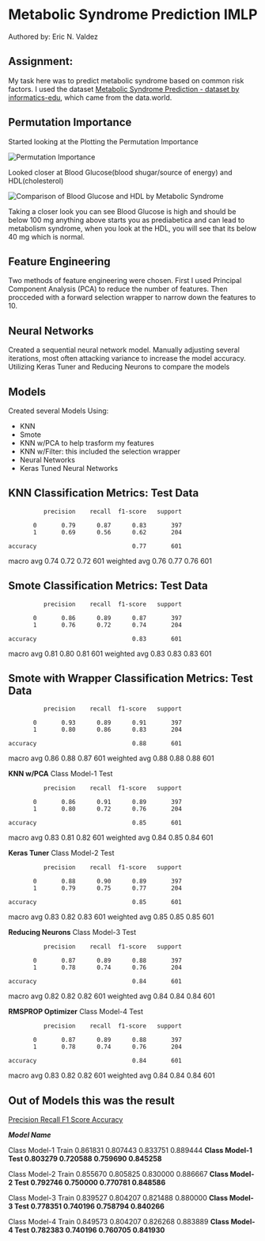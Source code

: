 # Metabolic Syndrome Prediction IMLP
Authored by: Eric N. Valdez
 
## Assignment:
My task here was to predict metabolic syndrome based on common risk factors. I used the dataset [Metabolic Syndrome Prediction - dataset by informatics-edu](https://data.world/informatics-edu/metabolic-syndrome-prediction), which came from the data.world.

## Permutation Importance

Started looking at the Plotting the Permutation Importance

![Permutation Importance](https://github.com/VALDE021/Metabolic-Syndrome-Prediction-IMLP/assets/134979886/5ad851d3-ffb6-4ff8-8112-e227cc6599b8)


Looked closer at Blood Glucose(blood shugar/source of energy) and HDL(cholesterol)

![Comparison of Blood Glucose and HDL by Metabolic Syndrome](https://github.com/VALDE021/Metabolic-Syndrome-Prediction-IMLP/assets/134979886/869c0215-807c-46ed-80c7-c18aa4f26807)

Taking a closer look you can see Blood Glucose is high and should be below 100 mg anything above starts you as prediabetica and can lead to metabolism syndrome, when you look at the HDL, you will see that its below 40 mg which is normal.

## Feature Engineering

Two methods of feature engineering were chosen. First I used Principal Component Analysis (PCA) to reduce the number of features. Then procceded with a forward selection wrapper to narrow down the features to 10.

## Neural Networks 

Created a sequential neural network model. Manually adjusting several iterations, most often attacking variance to increase the model accuracy. Utilizing Keras Tuner and Reducing Neurons to compare the models

## Models
Created several Models Using:
- KNN
- Smote
- KNN w/PCA to help trasform my features
- KNN w/Filter: this included the selection wrapper
- Neural Networks
- Keras Tuned Neural Networks

KNN
 Classification Metrics: Test Data
----------------------------------------------------------------------
              precision    recall  f1-score   support

           0       0.79      0.87      0.83       397
           1       0.69      0.56      0.62       204

    accuracy                           0.77       601
   macro avg       0.74      0.72      0.72       601
weighted avg       0.76      0.77      0.76       601


Smote
 Classification Metrics: Test Data
----------------------------------------------------------------------
              precision    recall  f1-score   support

           0       0.86      0.89      0.87       397
           1       0.76      0.72      0.74       204

    accuracy                           0.83       601
   macro avg       0.81      0.80      0.81       601
weighted avg       0.83      0.83      0.83       601

Smote with Wrapper
 Classification Metrics: Test Data
----------------------------------------------------------------------
              precision    recall  f1-score   support

           0       0.93      0.89      0.91       397
           1       0.80      0.86      0.83       204

    accuracy                           0.88       601
   macro avg       0.86      0.88      0.87       601
weighted avg       0.88      0.88      0.88       601

**KNN w/PCA**
Class Model-1 Test 

              precision    recall  f1-score   support

           0       0.86      0.91      0.89       397
           1       0.80      0.72      0.76       204

    accuracy                           0.85       601
   macro avg       0.83      0.81      0.82       601
weighted avg       0.84      0.85      0.84       601

**Keras Tuner**
Class Model-2 Test 

              precision    recall  f1-score   support

           0       0.88      0.90      0.89       397
           1       0.79      0.75      0.77       204

    accuracy                           0.85       601
   macro avg       0.83      0.82      0.83       601
weighted avg       0.85      0.85      0.85       601


**Reducing Neurons**
Class Model-3 Test 

              precision    recall  f1-score   support

           0       0.87      0.89      0.88       397
           1       0.78      0.74      0.76       204

    accuracy                           0.84       601
   macro avg       0.82      0.82      0.82       601
weighted avg       0.84      0.84      0.84       601


**RMSPROP Optimizer**
Class Model-4 Test 

              precision    recall  f1-score   support

           0       0.87      0.89      0.88       397
           1       0.78      0.74      0.76       204

    accuracy                           0.84       601
   macro avg       0.83      0.82      0.82       601
weighted avg       0.84      0.84      0.84       601

## Out of Models this was the result
<u>Precision	Recall	F1 Score	Accuracy</u>

***Model Name***				

Class Model-1 Train	0.861831	0.807443	0.833751	0.889444
**Class Model-1 Test	0.803279	0.720588	0.759690	0.845258**

Class Model-2 Train	0.855670	0.805825	0.830000	0.886667
**Class Model-2 Test	0.792746	0.750000	0.770781	0.848586**

Class Model-3 Train	0.839527	0.804207	0.821488	0.880000
**Class Model-3 Test	0.778351	0.740196	0.758794	0.840266**

Class Model-4 Train	0.849573	0.804207	0.826268	0.883889
**Class Model-4 Test	0.782383	0.740196	0.760705	0.841930**
